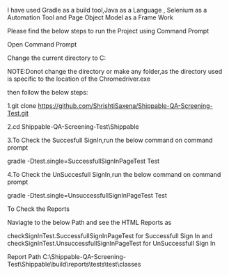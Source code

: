 I have used Gradle as a build tool,Java as a Language , Selenium as a Automation Tool and Page Object Model as a Frame Work

Please find the below steps to run the Project using Command Prompt


Open Command Prompt

Change the current directory to C:

NOTE:Donot change the directory or make any folder,as the directory used is specific to the location of the Chromedriver.exe

then follow the below steps:

1.git clone https://github.com/ShrishtiSaxena/Shippable-QA-Screening-Test.git

2.cd Shippable-QA-Screening-Test\Shippable

3.To Check the Succesfull SignIn,run the below command on command prompt

gradle -Dtest.single=SuccessfullSignInPageTest Test

4.To Check the UnSuccesfull SignIn,run the below command on command prompt

gradle -Dtest.single=UnsuccessfullSignInPageTest Test

To Check the Reports

Naviagte to the below Path and see the HTML Reports as 

checkSignInTest.SuccessfullSignInPageTest for Successfull Sign In
and
checkSignInTest.UnsuccessfullSignInPageTest for UnSuccessfull Sign In


Report Path
C:\Shippable-QA-Screening-Test\Shippable\build\reports\tests\test\classes
